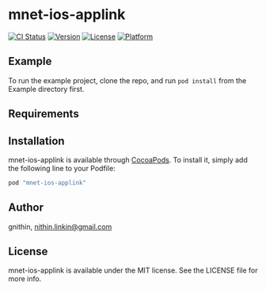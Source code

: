 # mnet-ios-applink

[![CI Status](http://img.shields.io/travis/gnithin/mnet-ios-applink.svg?style=flat)](https://travis-ci.org/gnithin/mnet-ios-applink)
[![Version](https://img.shields.io/cocoapods/v/mnet-ios-applink.svg?style=flat)](http://cocoapods.org/pods/mnet-ios-applink)
[![License](https://img.shields.io/cocoapods/l/mnet-ios-applink.svg?style=flat)](http://cocoapods.org/pods/mnet-ios-applink)
[![Platform](https://img.shields.io/cocoapods/p/mnet-ios-applink.svg?style=flat)](http://cocoapods.org/pods/mnet-ios-applink)

## Example

To run the example project, clone the repo, and run `pod install` from the Example directory first.

## Requirements

## Installation

mnet-ios-applink is available through [CocoaPods](http://cocoapods.org). To install
it, simply add the following line to your Podfile:

```ruby
pod "mnet-ios-applink"
```

## Author

gnithin, nithin.linkin@gmail.com

## License

mnet-ios-applink is available under the MIT license. See the LICENSE file for more info.
